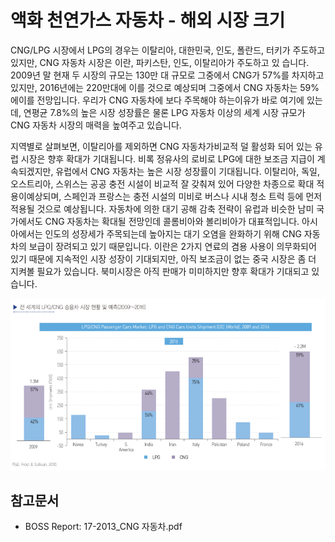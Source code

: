 # 액화 천연가스 자동차 - 해외 시장 크기

CNG/LPG 시장에서 LPG의 경우는 이탈리아, 대한민국, 인도, 폴란드, 터키가 주도하고 있지만, CNG 자동차 시장은 이란, 파키스탄, 인도, 이탈리아가 주도하고 있
습니다. 2009년 말 현재 두 시장의 규모는 130만 대 규모로 그중에서 CNG가 57%를 차지하고 있지만, 2016년에는 220만대에 이를 것으로 예상되며 그중에서 CNG 자동차는 59%에이를 전망입니다. 우리가 CNG 자동차에 보다 주목해야 하는이유가 바로 여기에 있는데, 연평균 7.8%의 높은 시장 성장률은 물론 LPG 자동차 이상의 세계 시장 규모가 CNG 자동차 시장의 매력을 높여주고 있습니다.

지역별로 살펴보면, 이탈리아를 제외하면 CNG 자동차가비교적 덜 활성화 되어 있는 유럽 시장은 향후 확대가 기대됩니다. 비록 정유사의 로비로 LPG에 대한 보조금 지급이 계속되겠지만, 유럽에서 CNG 자동차는 높은 시장 성장률이 기대됩니다. 이탈리아, 독일, 오스트리아, 스위스는 공공 충전 시설이 비교적 잘 갖춰져 있어 다양한 차종으로 확대 적용이예상되며, 스페인과 프랑스는 충전 시설의 미비로 버스나 시내 청소 트럭 등에 먼저 적용될 것으로 예상됩니다. 자동차에 의한 대기 공해 감축 전략이 유럽과 비슷한 남미 국가에서도 CNG 자동차는 확대될 전망인데 콜롬비아와 볼리비아가 대표적입니다. 아시아에서는 인도의 성장세가 주목되는데 높아지는 대기 오염을 완화하기 위해 CNG 자동차의 보급이 장려되고 있기 때문입니다. 이란은 2가지 연료의 겸용 사용이 의무화되어 있기 때문에 지속적인 시장 성장이 기대되지만, 아직 보조금이 없는 중국 시장은 좀 더 지켜볼 필요가 있습니다. 북미시장은 아직 판매가 미미하지만 향후 확대가 기대되고 있습니다.


![](./images/액화천연가스자동차_Q12_1_1.PNG)


## 참고문서
- BOSS Report: 17-2013_CNG 자동차.pdf
